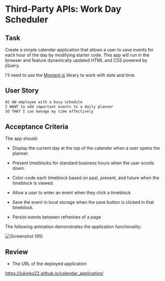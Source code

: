 # Third-Party APIs: Work Day Scheduler

##  Task

Create a simple calendar application that allows a user to save events for each hour of the day by modifying starter code. This app will run in the browser and feature dynamically updated HTML and CSS powered by jQuery.

I'll need to use the [Moment.js](https://momentjs.com/) library to work with date and time.

## User Story

```md
AS AN employee with a busy schedule
I WANT to add important events to a daily planner
SO THAT I can manage my time effectively
```
 
## Acceptance Criteria

The app should:

* Display the current day at the top of the calender when a user opens the planner.
 
* Present timeblocks for standard business hours when the user scrolls down.
 
* Color-code each timeblock based on past, present, and future when the timeblock is viewed.
 
* Allow a user to enter an event when they click a timeblock

* Save the event in local storage when the save button is clicked in that timeblock.

* Persist events between refreshes of a page



The following animation demonstrates the application functionality:



![Screenshot (95)](https://user-images.githubusercontent.com/117579547/214436143-352d6164-b171-4338-a2e8-8f1c9a88d54c.png)

## Review

* The URL of the deployed application

 https://lukinko22.github.io/calendar_application/
